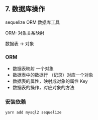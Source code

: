 ## 7. 数据库操作

sequelize ORM 数据库工具

ORM: 对象关系映射

数据表 -> 对象

### ORM

* 数据表映射 一个对象
* 数据表中的数据行 （记录）对应一个对象
* 数据表的属性，映射成对象的属性 Key
* 数据表的操作，对应对象的方法

### 安装依赖

```
yarn add mysql2 sequelize
```
